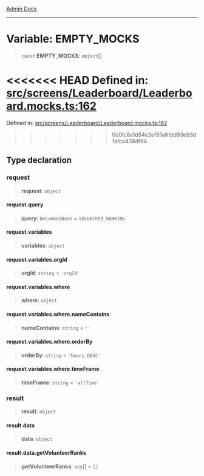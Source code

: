 [Admin Docs](/)

***

# Variable: EMPTY\_MOCKS

> `const` **EMPTY\_MOCKS**: `object`[]

<<<<<<< HEAD
Defined in: [src/screens/Leaderboard/Leaderboard.mocks.ts:162](https://github.com/abhassen44/talawa-admin/blob/285f7384c3d26b5028a286d84f89b85120d130a2/src/screens/Leaderboard/Leaderboard.mocks.ts#L162)
=======
Defined in: [src/screens/Leaderboard/Leaderboard.mocks.ts:162](https://github.com/PalisadoesFoundation/talawa-admin/blob/main/src/screens/Leaderboard/Leaderboard.mocks.ts#L162)
>>>>>>> 0c0fc8e1d54e2ef61a81dd93e93d1afca438df84

## Type declaration

### request

> **request**: `object`

#### request.query

> **query**: `DocumentNode` = `VOLUNTEER_RANKING`

#### request.variables

> **variables**: `object`

#### request.variables.orgId

> **orgId**: `string` = `'orgId'`

#### request.variables.where

> **where**: `object`

#### request.variables.where.nameContains

> **nameContains**: `string` = `''`

#### request.variables.where.orderBy

> **orderBy**: `string` = `'hours_DESC'`

#### request.variables.where.timeFrame

> **timeFrame**: `string` = `'allTime'`

### result

> **result**: `object`

#### result.data

> **data**: `object`

#### result.data.getVolunteerRanks

> **getVolunteerRanks**: `any`[] = `[]`
